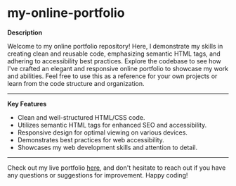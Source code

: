 # my-online-portfolio

**Description**  

Welcome to my online portfolio repository! Here, I demonstrate my skills in creating clean and reusable code, emphasizing semantic HTML tags, 
and adhering to accessibility best practices. Explore the codebase to see how I've crafted an elegant and responsive online portfolio to showcase my work and abilities. 
Feel free to use this as a reference for your own projects or learn from the code structure and organization.

***

**Key Features**  

- Clean and well-structured HTML/CSS code.  
- Utilizes semantic HTML tags for enhanced SEO and accessibility.  
- Responsive design for optimal viewing on various devices.  
- Demonstrates best practices for web accessibility.  
- Showcases my web development skills and attention to detail.  

***

Check out my live portfolio [here](https://www.behance.net/teresamozo), and don't hesitate to reach out if you have any questions or suggestions for improvement. Happy coding!
